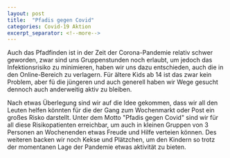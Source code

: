 ```yaml
---
layout: post
title:  "Pfadis gegen Covid"
categories: Covid-19 Aktion
excerpt_separator: <!--more-->
---
```

Auch das Pfadfinden ist in der Zeit der Corona-Pandemie relativ schwer geworden, zwar sind uns Gruppenstunden noch erlaubt, um jedoch das Infektionsrisiko zu minimieren, haben wir uns dazu entschieden, auch die in den Online-Bereich zu verlagern. F&uuml;r &auml;ltere Kids ab 14 ist das zwar kein Problem, aber f&uuml; die j&uuml;ngeren und auch generell haben wir Wege gesucht dennoch auch anderweitig aktiv zu bleiben.
<!--more-->
Nach etwas &Uuml;berlegung sind wir auf die Idee gekommen, dass wir all den Leuten helfen k&ouml;nnten f&uuml;r die der Gang zum Wochenmarkt oder Post ein großes Risko darstellt. Unter dem Motto "Pfadis gegen Covid" sind wir f&uuml;r all diese Risikopatienten erreichbar, um auch in kleinen Gruppen von 3 Personen an Wochenenden etwas Freude und Hilfe verteien k&ouml;nnen. Des weiteren backen wir noch Kekse und Pl&auml;tzchen, um den Kindern so trotz der momentanen Lage der Pandemie etwas aktivität zu bieten.